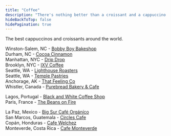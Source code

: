 ```yaml
---
title: "Coffee"
description: "There's nothing better than a croissant and a cappuccino."
hideBackToTop: false
hidePagination: true
---
```


The best cappuccinos and croissants around the world.

Winston-Salem, NC - [Bobby Boy Bakeshop](https://www.bobbyboybakeshop.com/) \
Durham, NC - [Cocoa Cinnamon](https://littlewaves.coffee/pages/old-north-durham) \
Manhattan, NYC - [Drip Drop](https://www.dripdrop.nyc/) \
Brooklyn, NYC - [IXV Coffee](https://www.ixvcoffee.com/) \
Seattle, WA - [Lighthouse Roasters](https://lighthouseroasters.com/) \
Seattle, WA - [Temple Pastries](https://www.templepastries.com/) \
Anchorage, AK - [That Feeling Co](https://www.thatfeeling.co/) \
Whistler, Canada - [Purebread Bakery & Cafe](https://www.purebread.ca/)

Lagos, Portugal - [Black and White Coffee Shop](https://blackandwhitelagos.com/) \
Paris, France - [The Beans on Fire](https://www.thebeansonfire.com/)

La Paz, Mexico - [Big Sur Café Orgáníco](https://www.facebook.com/BigSurCafeOrganico/) \
San Marcos, Guatemala - [Circles Cafe](https://www.instagram.com/circlescafebakery/) \
Copán, Honduras - [Cafe Welchez](https://cafehonduras.com/) \
Monteverde, Costa Rica - [Cafe Monteverde](https://cafedemonteverde.com/)

